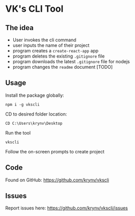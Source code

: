 # VK's CLI Tool

## The idea

- User invokes the cli command
- user inputs the name of their project
- program creates a `create-react-app` app
- program deletes the existing `.gitignore` file
- program downloads the latest `.gitignore` file for nodejs
- program changes the `readme` document [TODO]

## Usage

Install the package globally:

    npm i -g vkscli

CD to desired folder location:

    CD C:\Users\krynv\Desktop

Run the tool

    vkscli

Follow the on-screen prompts to create project

## Code

Found on GitHub:
https://github.com/krynv/vkscli

## Issues

Report issues here:
https://github.com/krynv/vkscli/issues
